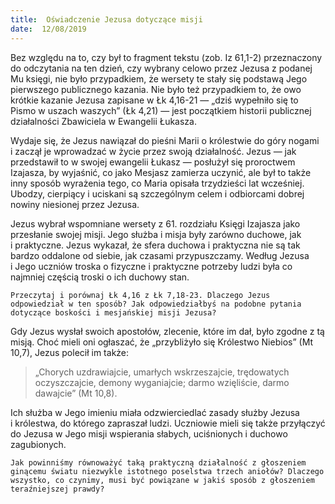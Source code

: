 ```yaml
---
title:  Oświadczenie Jezusa dotyczące misji
date:  12/08/2019
---
```


Bez względu na to, czy był to fragment tekstu (zob. Iz 61,1-2) przeznaczony do odczytania na ten dzień, czy wybrany celowo przez Jezusa z podanej Mu księgi, nie było przypadkiem, że wersety te stały się podstawą Jego pierwszego publicznego kazania. Nie było też przypadkiem to, że owo krótkie kazanie Jezusa zapisane w Łk 4,16-21 — „dziś wypełniło się to Pismo w uszach waszych” (Łk 4,21) — jest początkiem historii publicznej działalności Zbawiciela w Ewangelii Łukasza.

Wydaje się, że Jezus nawiązał do pieśni Marii o królestwie do góry nogami i zaczął je wprowadzać w życie przez swoją działalność. Jezus — jak przedstawił to w swojej ewangelii Łukasz — posłużył się proroctwem Izajasza, by wyjaśnić, co jako Mesjasz zamierza uczynić, ale był to także inny sposób wyrażenia tego, co Maria opisała trzydzieści lat wcześniej. Ubodzy, cierpiący i uciskani są szczególnym celem i odbiorcami dobrej nowiny niesionej przez Jezusa.

Jezus wybrał wspomniane wersety z 61. rozdziału Księgi Izajasza jako przesłanie swojej misji. Jego służba i misja były zarówno duchowe, jak i praktyczne. Jezus wykazał, że sfera duchowa i praktyczna nie są tak bardzo oddalone od siebie, jak czasami przypuszczamy. Według Jezusa i Jego uczniów troska o fizyczne i praktyczne potrzeby ludzi była co najmniej częścią troski o ich duchowy stan.

`Przeczytaj i porównaj Łk 4,16 z Łk 7,18-23. Dlaczego Jezus odpowiedział w ten sposób? Jak odpowiedziałbyś na podobne pytania dotyczące boskości i mesjańskiej misji Jezusa?`

Gdy Jezus wysłał swoich apostołów, zlecenie, które im dał, było zgodne z tą misją. Choć mieli oni ogłaszać, że „przybliżyło się Królestwo Niebios” (Mt 10,7), Jezus polecił im także:

> <p></p>
> „Chorych uzdrawiajcie, umarłych wskrzeszajcie, trędowatych oczyszczajcie, demony wyganiajcie; darmo wzięliście, darmo dawajcie” (Mt 10,8).

Ich służba w Jego imieniu miała odzwierciedlać zasady służby Jezusa i królestwa, do którego zapraszał ludzi. Uczniowie mieli się także przyłączyć do Jezusa w Jego misji wspierania słabych, uciśnionych i duchowo zagubionych.

`Jak powinniśmy równoważyć taką praktyczną działalność z głoszeniem ginącemu światu niezwykle istotnego poselstwa trzech aniołów? Dlaczego wszystko, co czynimy, musi być powiązane w jakiś sposób z głoszeniem teraźniejszej prawdy?`